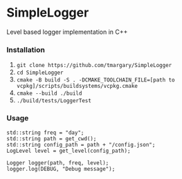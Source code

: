 # SimpleLogger
Level based logger implementation in C++

### Installation
1. `git clone https://github.com/tmargary/SimpleLogger`
2. `cd SimpleLogger`
3. `cmake -B build -S . -DCMAKE_TOOLCHAIN_FILE=[path to vcpkg]/scripts/buildsystems/vcpkg.cmake`
4. `cmake --build ./build`
4. `./build/tests/LoggerTest`

### Usage
```
std::string freq = "day";
std::string path = get_cwd();
std::string config_path = path + "/config.json";
LogLevel level = get_level(config_path);

Logger logger(path, freq, level);
logger.log(DEBUG, "Debug message");
```